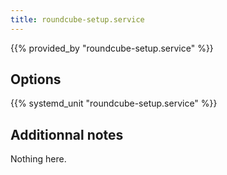 ```yaml
---
title: roundcube-setup.service
---
```


{{% provided_by "roundcube-setup.service" %}}

## Options

{{% systemd_unit "roundcube-setup.service" %}}

## Additionnal notes

Nothing here.
